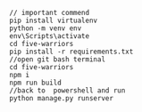 





    // important commend
    pip install virtualenv 
    python -m venv env
    env\Scripts\activate
    cd five-warriors
    pip install -r requirements.txt
    //open git bash terminal
    cd five-warriors
    npm i 
    npm run build
    //back to  powershell and run 
    python manage.py runserver 


 


  

